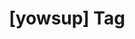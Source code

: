 ---
article_id: 0
description: List of articles under [yowsup] tag.
image: http://huntingbears.com.ve/static/img/site/mstile-310x310.png
layout: tag
slug: yowsup
title: '[yowsup] Tag'
---